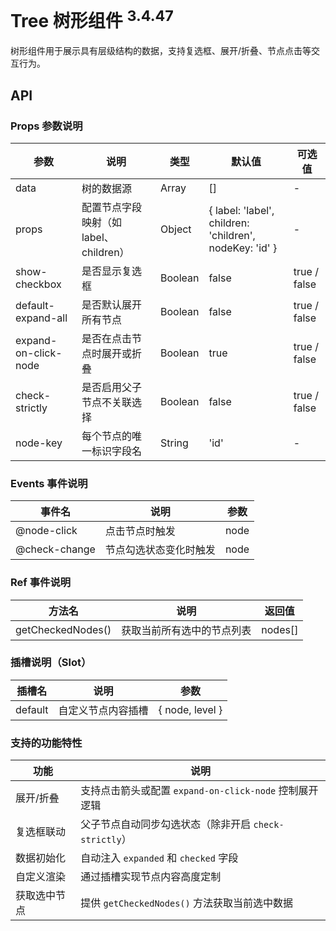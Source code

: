 # Tree 树形组件 <sup class="version-badge">3.4.47</sup>

树形组件用于展示具有层级结构的数据，支持复选框、展开/折叠、节点点击等交互行为。

## API

### Props 参数说明

| 参数 | 说明 | 类型 | 默认值 | 可选值 |
| --- | --- | --- | --- | --- |
| data | 树的数据源 | Array | [] | - |
| props | 配置节点字段映射（如 label、children） | Object | { label: 'label', children: 'children', nodeKey: 'id' } | - |
| show-checkbox | 是否显示复选框 | Boolean | false | true / false |
| default-expand-all | 是否默认展开所有节点 | Boolean | false | true / false |
| expand-on-click-node | 是否在点击节点时展开或折叠 | Boolean | true | true / false |
| check-strictly | 是否启用父子节点不关联选择 | Boolean | false | true / false |
| node-key | 每个节点的唯一标识字段名 | String | 'id' | - |

### Events 事件说明

| 事件名 | 说明 | 参数 |
| --- | --- | --- |
| @node-click | 点击节点时触发 | node |
| @check-change | 节点勾选状态变化时触发 | node |

### Ref 事件说明

| 方法名 | 说明 | 返回值 |
| --- | --- | --- |
| getCheckedNodes() | 获取当前所有选中的节点列表 | nodes[] |

### 插槽说明（Slot）

| 插槽名 | 说明 | 参数 |
| --- | --- | --- |
| default | 自定义节点内容插槽 | { node, level } |

### 支持的功能特性

| 功能 | 说明 |
| --- | --- |
| 展开/折叠 | 支持点击箭头或配置 `expand-on-click-node` 控制展开逻辑 |
| 复选框联动 | 父子节点自动同步勾选状态（除非开启 `check-strictly`） |
| 数据初始化 | 自动注入 `expanded` 和 `checked` 字段 |
| 自定义渲染 | 通过插槽实现节点内容高度定制 |
| 获取选中节点 | 提供 `getCheckedNodes()` 方法获取当前选中数据 |